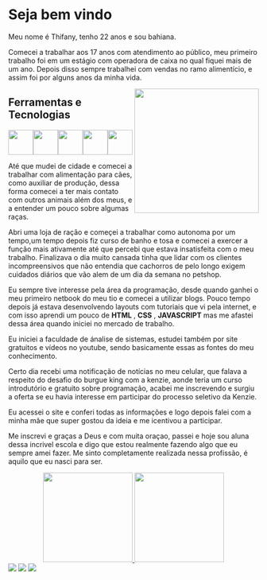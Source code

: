 # Seja bem vindo
<div>
    <p>Meu nome é Thifany, tenho 22 anos e sou bahiana.</p>
    <p> Comecei a trabalhar aos 17 anos com atendimento ao público, meu primeiro trabalho foi em um estágio com operadora de caixa no qual fiquei mais de um ano. Depois disso sempre trabalhei com vendas no ramo alimentício, e assim foi por alguns anos da minha vida.</p><td><img style='float:right' width="250" height="250" src='https://thifanysantos.github.io/pagina_perfil/thifany.png'/></td> 


 ## Ferramentas e Tecnologias
 
       
<img src="https://cdn.jsdelivr.net/gh/devicons/devicon/icons/linux/linux-original.svg" width="50"  /><img src="https://cdn.jsdelivr.net/gh/devicons/devicon/icons/html5/html5-original-wordmark.svg" width="50"/><img src="https://cdn.jsdelivr.net/gh/devicons/devicon/icons/css3/css3-original.svg" width="50"/><img src="https://cdn.jsdelivr.net/gh/devicons/devicon/icons/javascript/javascript-original.svg" width="50" /><img src="https://cdn.jsdelivr.net/gh/devicons/devicon/icons/git/git-original-wordmark.svg" width="50" />
 </div>         
          
Até que mudei de cidade e comecei a trabalhar com alimentação para cães, como auxiliar de produção, dessa forma comecei a ter mais contato com outros animais além dos meus, e a entender um pouco sobre algumas raças.

Abri uma loja de ração e começei a trabalhar como autonoma por um tempo,um tempo depois fiz curso de banho e tosa e comecei a exercer a função mais ativamente até que percebi que estava insatisfeita com o meu trabalho. Finalizava o dia muito cansada tinha que lidar com os clientes incompreensivos que não entendia que cachorros de pelo longo exigem cuidados diários que vão alem de um dia da semana no petshop.

Eu sempre tive interesse pela área da programação, desde quando ganhei o meu primeiro netbook do meu tio e comecei a utilizar blogs. Pouco tempo depois já estava desenvolvendo layouts com tutoriais que vi pela internet, e com isso aprendi um pouco de <b>HTML</b> , <b>CSS</b> , <b>JAVASCRIPT</b> mas me afastei dessa área quando iniciei no mercado de trabalho.

Eu iniciei a faculdade de ánalise de sistemas, estudei também por site gratuitos e vídeos no youtube, sendo basicamente essas as fontes do meu conhecimento.

Certo dia recebi uma notificação de notícias no meu celular, que falava a respeito do desafio do burgue king com a kenzie, aonde teria um curso introdutório e gratuito sobre programação, acabei me inscrevendo e surgiu a oferta se eu havia interesse em participar do processo seletivo da Kenzie.

Eu acessei o site e conferi todas as informações e logo depois falei com a minha mãe que super gostou da ideia e me icentivou a participar.

Me inscrevi e graças a Deus e com muita oraçao, passei e hoje sou aluna dessa incrivel escola e digo que estou realmente fazendo algo que eu sempre amei fazer.
Me sinto completamente realizada nessa profissão, é aquilo que eu nasci para ser.

  <div align="center">
  <a href="https://github.com/thifanysantos">
  <img height="180em" src="https://github-readme-stats.vercel.app/api?username=thifanysantos&show_icons=true&theme=dracula&include_all_commits=true&count_private=true"/>
  <img height="180em" src="https://github-readme-stats.vercel.app/api/top-langs/?username=thifanysantos&layout=compact&langs_count=7&midnight-purple"/>  
    </div>
<div> 
  <a href="https://instagram.com/euthifanysantos" target="_blank"><img src="https://img.shields.io/badge/-Instagram-%23E4405F?style=for-the-badge&logo=instagram&logoColor=white" target="_blank"></a>
  <a href = "mailto:thifanylopes@hotmail.com"><img src="https://img.shields.io/badge/-Gmail-%23333?style=for-the-badge&logo=gmail&logoColor=white" target="_blank"></a>
  <a href="https://www.linkedin.com/in/thifanysantosoficial/" target="_blank"><img src="https://img.shields.io/badge/-LinkedIn-%230077B5?style=for-the-badge&logo=linkedin&logoColor=white" target="_blank"></a> 
 
</div>
